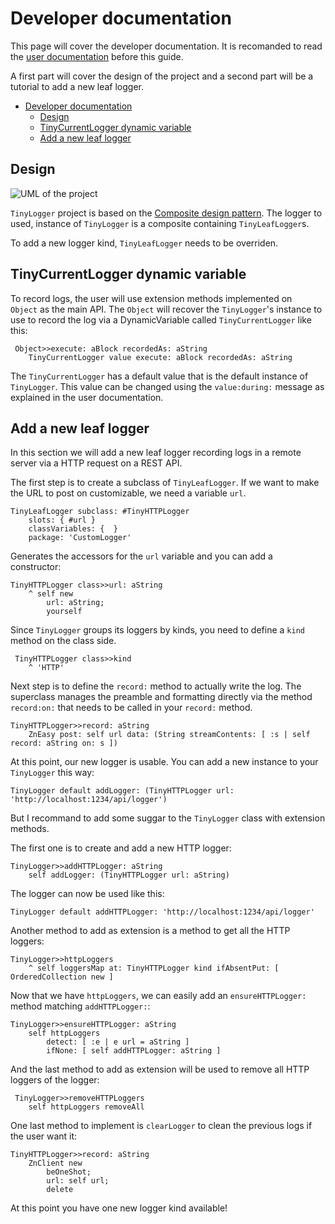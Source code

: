# Developer documentation

This page will cover the developer documentation. It is recomanded to read the [user documentation](UserGuide.md) before this guide.

A first part will cover the design of the project and a second part will be a tutorial to add a new leaf logger.

- [Developer documentation](#developer-documentation)
  * [Design](#design)
  * [TinyCurrentLogger dynamic variable](#tinycurrentlogger-dynamic-variable)
  * [Add a new leaf logger](#add-a-new-leaf-logger)

## Design


![UML of the project](uml.png?raw=true "UML of the project")

`TinyLogger` project is based on the [Composite design pattern](https://en.wikipedia.org/wiki/Composite_pattern). The logger to used, instance of `TinyLogger` is a composite containing `TinyLeafLogger`s. 

To add a new logger kind, `TinyLeafLogger` needs to be overriden.

## TinyCurrentLogger dynamic variable

To record logs, the user will use extension methods implemented on `Object` as the main API. The `Object` will recover the `TinyLogger`'s instance to use to record the log via a DynamicVariable called `TinyCurrentLogger` like this:

```Smalltalk
 Object>>execute: aBlock recordedAs: aString
	TinyCurrentLogger value execute: aBlock recordedAs: aString
```

The `TinyCurrentLogger` has a default value that is the default instance of `TinyLogger`. This value can be changed using the `value:during:` message as explained in the user documentation.

## Add a new leaf logger

In this section we will add a new leaf logger recording logs in a remote server via a HTTP request on a REST API.

The first step is to create a subclass of `TinyLeafLogger`. If we want to make the URL to post on customizable, we need a variable `url`.

```Smalltalk
TinyLeafLogger subclass: #TinyHTTPLogger
	slots: { #url }
	classVariables: {  }
	package: 'CustomLogger'
```

Generates the accessors for the `url` variable and you can add a constructor:

```Smalltalk
TinyHTTPLogger class>>url: aString
	^ self new
		url: aString;
		yourself
```

Since `TinyLogger` groups its loggers by kinds, you need to define a `kind` method on the class side.

```Smalltalk
 TinyHTTPLogger class>>kind
	^ 'HTTP'
```

Next step is to define the `record:` method to actually write the log. The superclass manages the preamble and formatting directly via the method `record:on:` that needs to be called in your `record:` method. 

```Smalltalk
TinyHTTPLogger>>record: aString
	ZnEasy post: self url data: (String streamContents: [ :s | self record: aString on: s ])
```

At this point, our new logger is usable. You can add a new instance to your `TinyLogger` this way:

```Smalltalk
TinyLogger default addLogger: (TinyHTTPLogger url: 'http://localhost:1234/api/logger')
```

But I recommand to add some suggar to the `TinyLogger` class with extension methods.

The first one is to create and add a new HTTP logger:

```Smalltalk
TinyLogger>>addHTTPLogger: aString
	self addLogger: (TinyHTTPLogger url: aString)
```

The logger can now be used like this:

```Smalltalk
TinyLogger default addHTTPLogger: 'http://localhost:1234/api/logger'
```

Another method to add as extension is a method to get all the HTTP loggers:

```Smalltalk
TinyLogger>>httpLoggers
	^ self loggersMap at: TinyHTTPLogger kind ifAbsentPut: [ OrderedCollection new ]
```

Now that we have `httpLoggers`, we can easily add an `ensureHTTPLogger:` method matching `addHTTPLogger:`:

```Smalltalk
TinyLogger>>ensureHTTPLogger: aString
	self httpLoggers
		detect: [ :e | e url = aString ]
		ifNone: [ self addHTTPLogger: aString ]
```

And the last method to add as extension will be used to remove all HTTP loggers of the logger:

```Smalltalk
 TinyLogger>>removeHTTPLoggers
	self httpLoggers removeAll
```

One last method to implement is `clearLogger` to clean the previous logs if the user want it:

```Smalltalk
TinyHTTPLogger>>record: aString
	ZnClient new
		beOneShot;
		url: self url;
		delete
```

At this point you have one new logger kind available!
